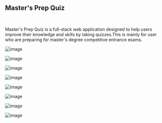 <h2>Master's Prep Quiz</h2>
<br>
<p>Master's Prep Quiz is a full-stack web application designed to help users improve their knowledge and skills by taking quizzes.This is mainly for user who are preparing for master's degree competitive entrance exams. </p>

![image](https://github.com/user-attachments/assets/84a9f7e6-0b2a-4c42-859e-87e0f7270d6b)

![image](https://github.com/user-attachments/assets/69b71589-4956-4fff-89f3-3ce2beb39e12)

![image](https://github.com/user-attachments/assets/1113ce10-7742-45c7-846d-b01fe0549477)

![image](https://github.com/user-attachments/assets/e6fb60de-12d5-4afc-8d1d-1dcd0f718dcb)

![image](https://github.com/user-attachments/assets/611ceb99-3593-46a8-b653-deea11e06714)

![image](https://github.com/user-attachments/assets/f8542597-8a9b-4aa5-bd55-76c76195bbec)

![image](https://github.com/user-attachments/assets/e9ff0194-b5c1-43cf-b9f8-5cc41935cd18)

![image](https://github.com/user-attachments/assets/f54b2dc0-a5f6-498a-be72-b031bbf1dfdb)


